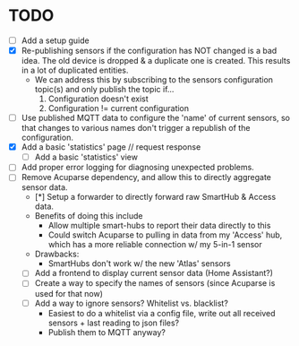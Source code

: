 # TODO
- [ ] Add a setup guide
- [x] Re-publishing sensors if the configuration has NOT changed is a bad idea. The old device is dropped & a duplicate
  one is created. This results in a lot of duplicated entities.
  - We can address this by subscribing to the sensors configuration topic(s) and only publish the topic if...
    1. Configuration doesn't exist
    2. Configuration != current configuration
- [ ] Use published MQTT data to configure the 'name' of current sensors, so that changes to various names don't trigger
      a republish of the configuration.
- [X] Add a basic 'statistics' page // request response
  - [ ] Add a basic 'statistics' view
- [ ] Add proper error logging for diagnosing unexpected problems.
- [ ] Remove Acuparse dependency, and allow this to directly aggregate sensor data.
  - [*] Setup a forwarder to directly forward raw SmartHub & Access data.
  - Benefits of doing this include
    - Allow multiple smart-hubs to report their data directly to this
    - Could switch Acuparse to pulling in data from my 'Access' hub, which has a more reliable connection w/ my 5-in-1 
      sensor
  - Drawbacks:
    - SmartHubs don't work w/ the new 'Atlas' sensors
  - [ ] Add a frontend to display current sensor data (Home Assistant?)
  - [ ] Create a way to specify the names of sensors (since Acuparse is used for that now)
  - [ ] Add a way to ignore sensors? Whitelist vs. blacklist?
    - Easiest to do a whitelist via a config file, write out all received sensors + last reading to json files?
    - Publish them to MQTT anyway?